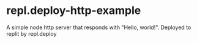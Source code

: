 # repl.deploy-http-example
A simple node http server that responds with "Hello, world!". Deployed to replit by repl.deploy
